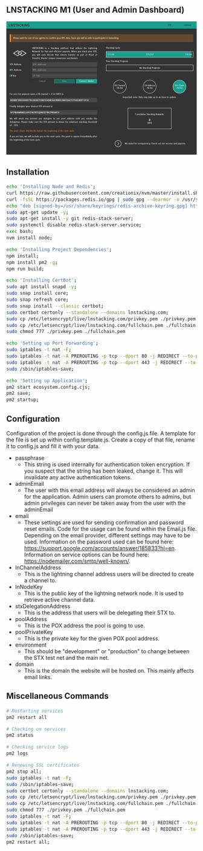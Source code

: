 ## LNSTACKING M1 (User and Admin Dashboard)

![screenshot_dashboard](lnstacking-dashboard.png)


## Installation

```bash
echo 'Installing Node and Redis';
curl https://raw.githubusercontent.com/creationix/nvm/master/install.sh | bash
curl -fsSL https://packages.redis.io/gpg | sudo gpg --dearmor -o /usr/share/keyrings/redis-archive-keyring.gpg;
echo "deb [signed-by=/usr/share/keyrings/redis-archive-keyring.gpg] https://packages.redis.io/deb $(lsb_release -cs) main" | sudo tee /etc/apt/sources.list.d/redis.list;
sudo apt-get update -y;
sudo apt-get install -y git redis-stack-server;
sudo systemctl disable redis-stack-server.service;
exec bash;
nvm install node;
```

```bash
echo 'Installing Project Dependencies';
npm install;
npm install pm2 -g;
npm run build;
```

```bash
echo 'Installing CertBot';
sudo apt install snapd -y;
sudo snap install core;
sudo snap refresh core;
sudo snap install --classic certbot;
sudo certbot certonly --standalone --domains lnstacking.com;
sudo cp /etc/letsencrypt/live/lnstacking.com/privkey.pem ./privkey.pem
sudo cp /etc/letsencrypt/live/lnstacking.com/fullchain.pem ./fullchain.pem
sudo chmod 777 ./privkey.pem ./fullchain.pem
```

```bash
echo 'Setting up Port Forwarding';
sudo iptables -t nat -F;
sudo iptables -t nat -A PREROUTING -p tcp --dport 80 -j REDIRECT --to-port 3000;
sudo iptables -t nat -A PREROUTING -p tcp --dport 443 -j REDIRECT --to-port 4000;
sudo /sbin/iptables-save;
```

```bash
echo 'Setting up Application';
pm2 start ecosystem.config.cjs;
pm2 save;
pm2 startup;
```

## Configuration

Configuration of the project is done through the config.js file. A template for the file is set up within config.template.js. Create a copy of that file, rename it to config.js and fill it with your data.

- passphrase
  - This string is used internally for authentication token encryption. If you suspect that the string has been leaked, change it. This will invalidate any active authentication tokens.
- adminEmail
  - The user with this email address will always be considered an admin for the application. Admin users can promote others to admins, but admin privileges can never be taken away from the user with the adminEmail
- email
  - These settings are used for sending confirmation and password reset emails. Code for the usage can be found within the Email.js file. Depending on the email provider, different settings may have to be used. Information on the password used can be found here: https://support.google.com/accounts/answer/185833?hl=en. Information on service options can be found here: https://nodemailer.com/smtp/well-known/.
- lnChannelAddress
  - This is the lightning channel address users will be directed to create a channel to.
- lnNodeKey
  - This is the public key of the lightning network node. It is used to retrieve active channel data.
- stxDelegationAddress
  - This is the address that users will be delegating their STX to.
- poolAddress
  - This is the POX address the pool is going to use.
- poolPrivateKey
  - This is the private key for the given POX pool address.
- environment
  - This should be "development" or "production" to change between the STX test net and the main net.
- domain
  - This is the domain the website will be hosted on. This mainly affects email links.

## Miscellaneous Commands

```bash
# Restarting services
pm2 restart all
```

```bash
# Checking on services
pm2 status
```

```bash
# Checking service logs
pm2 logs
```

```bash
# Renewing SSL certificates
pm2 stop all;
sudo iptables -t nat -F;
sudo /sbin/iptables-save;
sudo certbot certonly --standalone --domains lnstacking.com;
sudo cp /etc/letsencrypt/live/lnstacking.com/privkey.pem ./privkey.pem
sudo cp /etc/letsencrypt/live/lnstacking.com/fullchain.pem ./fullchain.pem
sudo chmod 777 ./privkey.pem ./fullchain.pem
sudo iptables -t nat -F;
sudo iptables -t nat -A PREROUTING -p tcp --dport 80 -j REDIRECT --to-port 3000;
sudo iptables -t nat -A PREROUTING -p tcp --dport 443 -j REDIRECT --to-port 4000;
sudo /sbin/iptables-save;
pm2 restart all;
```

